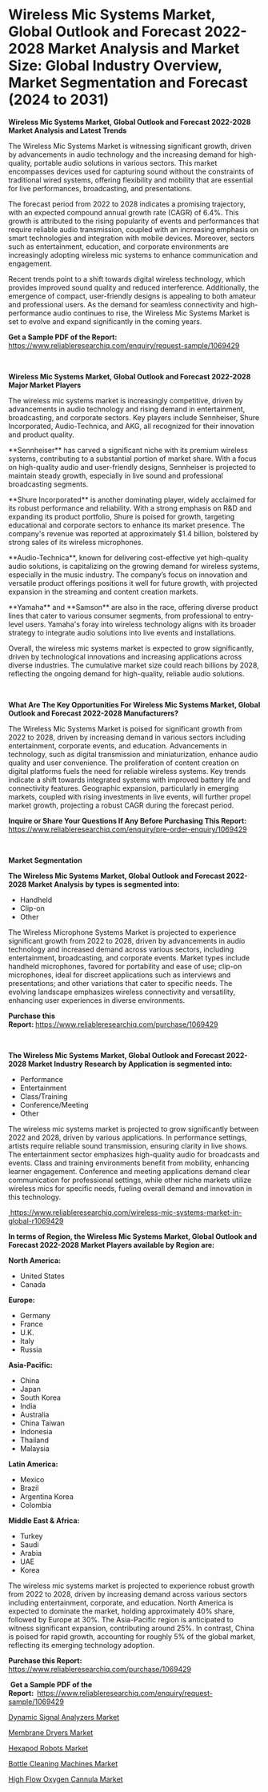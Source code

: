 <p><h1>Wireless Mic Systems Market, Global Outlook and Forecast 2022-2028 Market Analysis and Market Size: Global Industry Overview, Market Segmentation and Forecast (2024 to 2031)</h1></p><p><strong>Wireless Mic Systems Market, Global Outlook and Forecast 2022-2028 Market Analysis and Latest Trends</strong></p>
<p><p>The Wireless Mic Systems Market is witnessing significant growth, driven by advancements in audio technology and the increasing demand for high-quality, portable audio solutions in various sectors. This market encompasses devices used for capturing sound without the constraints of traditional wired systems, offering flexibility and mobility that are essential for live performances, broadcasting, and presentations.</p><p>The forecast period from 2022 to 2028 indicates a promising trajectory, with an expected compound annual growth rate (CAGR) of 6.4%. This growth is attributed to the rising popularity of events and performances that require reliable audio transmission, coupled with an increasing emphasis on smart technologies and integration with mobile devices. Moreover, sectors such as entertainment, education, and corporate environments are increasingly adopting wireless mic systems to enhance communication and engagement.</p><p>Recent trends point to a shift towards digital wireless technology, which provides improved sound quality and reduced interference. Additionally, the emergence of compact, user-friendly designs is appealing to both amateur and professional users. As the demand for seamless connectivity and high-performance audio continues to rise, the Wireless Mic Systems Market is set to evolve and expand significantly in the coming years.</p></p>
<p><strong>Get a Sample PDF of the Report:&nbsp;</strong> <a href="https://www.reliableresearchiq.com/enquiry/request-sample/1069429">https://www.reliableresearchiq.com/enquiry/request-sample/1069429</a></p>
<p>&nbsp;</p>
<p><strong>Wireless Mic Systems Market, Global Outlook and Forecast 2022-2028 Major Market Players</strong></p>
<p><p>The wireless mic systems market is increasingly competitive, driven by advancements in audio technology and rising demand in entertainment, broadcasting, and corporate sectors. Key players include Sennheiser, Shure Incorporated, Audio-Technica, and AKG, all recognized for their innovation and product quality.</p><p>**Sennheiser** has carved a significant niche with its premium wireless systems, contributing to a substantial portion of market share. With a focus on high-quality audio and user-friendly designs, Sennheiser is projected to maintain steady growth, especially in live sound and professional broadcasting segments.</p><p>**Shure Incorporated** is another dominating player, widely acclaimed for its robust performance and reliability. With a strong emphasis on R&D and expanding its product portfolio, Shure is poised for growth, targeting educational and corporate sectors to enhance its market presence. The company's revenue was reported at approximately $1.4 billion, bolstered by strong sales of its wireless microphones.</p><p>**Audio-Technica**, known for delivering cost-effective yet high-quality audio solutions, is capitalizing on the growing demand for wireless systems, especially in the music industry. The company’s focus on innovation and versatile product offerings positions it well for future growth, with projected expansion in the streaming and content creation markets.</p><p>**Yamaha** and **Samson** are also in the race, offering diverse product lines that cater to various consumer segments, from professional to entry-level users. Yamaha's foray into wireless technology aligns with its broader strategy to integrate audio solutions into live events and installations.</p><p>Overall, the wireless mic systems market is expected to grow significantly, driven by technological innovations and increasing applications across diverse industries. The cumulative market size could reach billions by 2028, reflecting the ongoing demand for high-quality, reliable audio solutions.</p></p>
<p>&nbsp;</p>
<p><strong>What Are The Key Opportunities For Wireless Mic Systems Market, Global Outlook and Forecast 2022-2028 Manufacturers?</strong></p>
<p><p>The Wireless Mic Systems Market is poised for significant growth from 2022 to 2028, driven by increasing demand in various sectors including entertainment, corporate events, and education. Advancements in technology, such as digital transmission and miniaturization, enhance audio quality and user convenience. The proliferation of content creation on digital platforms fuels the need for reliable wireless systems. Key trends indicate a shift towards integrated systems with improved battery life and connectivity features. Geographic expansion, particularly in emerging markets, coupled with rising investments in live events, will further propel market growth, projecting a robust CAGR during the forecast period.</p></p>
<p><strong>Inquire or Share Your Questions If Any Before Purchasing This Report:</strong> <a href="https://www.reliableresearchiq.com/enquiry/pre-order-enquiry/1069429">https://www.reliableresearchiq.com/enquiry/pre-order-enquiry/1069429</a></p>
<p>&nbsp;</p>
<p><strong>Market Segmentation</strong></p>
<p><strong>The Wireless Mic Systems Market, Global Outlook and Forecast 2022-2028 Market Analysis by types is segmented into:</strong></p>
<p><ul><li>Handheld</li><li>Clip-on</li><li>Other</li></ul></p>
<p><p>The Wireless Microphone Systems Market is projected to experience significant growth from 2022 to 2028, driven by advancements in audio technology and increased demand across various sectors, including entertainment, broadcasting, and corporate events. Market types include handheld microphones, favored for portability and ease of use; clip-on microphones, ideal for discreet applications such as interviews and presentations; and other variations that cater to specific needs. The evolving landscape emphasizes wireless connectivity and versatility, enhancing user experiences in diverse environments.</p></p>
<p><strong>Purchase this Report:&nbsp;</strong><a href="https://www.reliableresearchiq.com/purchase/1069429">https://www.reliableresearchiq.com/purchase/1069429</a></p>
<p>&nbsp;</p>
<p><strong>The Wireless Mic Systems Market, Global Outlook and Forecast 2022-2028 Market Industry Research by Application is segmented into:</strong></p>
<p><ul><li>Performance</li><li>Entertainment</li><li>Class/Training</li><li>Conference/Meeting</li><li>Other</li></ul></p>
<p><p>The wireless mic systems market is projected to grow significantly between 2022 and 2028, driven by various applications. In performance settings, artists require reliable sound transmission, ensuring clarity in live shows. The entertainment sector emphasizes high-quality audio for broadcasts and events. Class and training environments benefit from mobility, enhancing learner engagement. Conference and meeting applications demand clear communication for professional settings, while other niche markets utilize wireless mics for specific needs, fueling overall demand and innovation in this technology.</p></p>
<p><a href="https://www.reliableresearchiq.com/wireless-mic-systems-market-in-global-r1069429">&nbsp;https://www.reliableresearchiq.com/wireless-mic-systems-market-in-global-r1069429</a></p>
<p><strong>In terms of Region, the Wireless Mic Systems Market, Global Outlook and Forecast 2022-2028 Market Players available by Region are:</strong></p>
<p>
    <p> <strong> North America: </strong>
        <ul>
            <li>United States</li>
            <li>Canada</li>
        </ul>
        </p> 
    <p> <strong> Europe: </strong>
        <ul>
            <li>Germany</li>
            <li>France</li>
            <li>U.K.</li>
            <li>Italy</li>
            <li>Russia</li>
        </ul>
        </p> 
    <p> <strong> Asia-Pacific: </strong>
        <ul>
            <li>China</li>
            <li>Japan</li>
            <li>South Korea</li>
            <li>India</li>
            <li>Australia</li>
            <li>China Taiwan</li>
            <li>Indonesia</li>
            <li>Thailand</li>
            <li>Malaysia</li>
        </ul>
        </p> 
    <p> <strong> Latin America: </strong>
        <ul>
            <li>Mexico</li>
            <li>Brazil</li>
            <li>Argentina Korea</li>
            <li>Colombia</li>
        </ul>
        </p> 
    <p> <strong> Middle East & Africa: </strong>
        <ul>
            <li>Turkey</li>
            <li>Saudi</li>
            <li>Arabia</li>
            <li>UAE</li>
            <li>Korea</li>
        </ul>
    </p>
    </p>
<p><p>The wireless mic systems market is projected to experience robust growth from 2022 to 2028, driven by increasing demand across various sectors including entertainment, corporate, and education. North America is expected to dominate the market, holding approximately 40% share, followed by Europe at 30%. The Asia-Pacific region is anticipated to witness significant expansion, contributing around 25%. In contrast, China is poised for rapid growth, accounting for roughly 5% of the global market, reflecting its emerging technology adoption.</p></p>
<p><strong>Purchase this Report: </strong><a href="https://www.reliableresearchiq.com/purchase/1069429">https://www.reliableresearchiq.com/purchase/1069429</a></p>
<p>&nbsp;<strong>Get a Sample PDF of the Report:&nbsp;&nbsp;</strong><a href="https://www.reliableresearchiq.com/enquiry/request-sample/1069429">https://www.reliableresearchiq.com/enquiry/request-sample/1069429</a></p>
<p><strong></strong></p>
<p><p><a href="https://www.linkedin.com/pulse/global-dynamic-signal-analyzers-market-focus-application-8sebe?trackingId=UYU8tWX8T2mmFOU7FI7roA%3D%3D">Dynamic Signal Analyzers Market</a></p><p><a href="https://www.linkedin.com/pulse/membrane-dryers-market-investigation-industry-evolution-forecast-8tjce?trackingId=qqI5pOlyQnqR06nZSzZccw%3D%3D">Membrane Dryers Market</a></p><p><a href="https://www.linkedin.com/pulse/global-hexapod-robots-market-analysis-trends-forecasts-v2bye?trackingId=aa0kj%2BYDTz%2BJeRN1z5KMwg%3D%3D">Hexapod Robots Market</a></p><p><a href="https://www.linkedin.com/pulse/global-bottle-cleaning-machines-market-size-expected-hushe?trackingId=4NV9ZT2rQvWb4CF9mgNYvA%3D%3D">Bottle Cleaning Machines Market</a></p><p><a href="https://www.linkedin.com/pulse/high-flow-oxygen-cannula-market-size-share-trends-analysis-hlbpe?trackingId=LkoONThnRBqafyD2uugl4w%3D%3D">High Flow Oxygen Cannula Market</a></p></p>